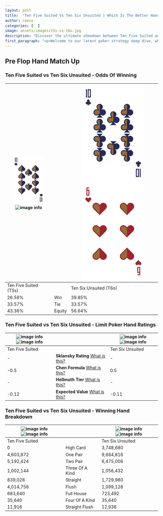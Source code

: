 ```yaml
---
layout: post
title:  "Ten Five Suited Vs Ten Six Unsuited | Which Is The Better Hand In Poker? A Complete Guide"
author: reece
categories: [  ]
image: assets/images/t5s-vs-t6o.jpg
description: "Discover the ultimate showdown between Ten Five Suited and Ten Six Unsuited in poker! Uncover the odds, strategies, and scenarios where one hand triumphs over the other. Get ready to up your poker game with this thrilling analysis."
first_paragraph: "<p>Welcome to our latest poker strategy deep dive, where we're pitting two distinct hands against each other in a high-stakes showdown: Ten Five Suited vs Ten Six Unsuited.</p><p>In the dynamic world of poker, every decision counts, and knowing which hand holds the upper hand is key to your success at the table.</p><p>In this article, we'll dissect these two hands, explore the scenarios where one dominates the other, and equip you with the knowledge to make strategic choices that can tip the odds in your favor.</p><p>Get ready to unravel the intriguing dynamics of these poker hands and elevate your game to new heights.</p>"
---
```




[comment]: # (sp0)

## Pre Flop Hand Match Up

<div class="table hand-ratings" markdown="1"> 



### Ten Five Suited vs Ten Six Unsuited - Odds Of Winning


    
| ![image info](assets/images/hand1/t.png) ![image info](assets/images/hand1/5s.png) |  | ![image info](assets/images/hand2/t.png) ![image info](assets/images/hand2/6o.png) |
| -------- | -------- | -------- |
| Ten Five Suited (T5s) |  | Ten Six Unsuited (T6o) |
| 26.58% | Win | 39.85% |
| 33.57% | Tie | 33.57% |
| 43.36% | Equity | 56.64% |




[comment]: # (sp1)



### Ten Five Suited vs Ten Six Unsuited - Limit Poker Hand Ratings


    
| ![image info](https://www.riverpairs.com/assets/images/hand1/t.png) ![image info](https://www.riverpairs.com/assets/images/hand1/5s.png) |  | ![image info](https://www.riverpairs.com/assets/images/hand2/t.png) ![image info](https://www.riverpairs.com/assets/images/hand2/6o.png) |
| -------- | -------- | -------- |
| Ten Five Suited |  | Ten Six Unsuited |
| - | **Sklansky Rating** [What is this?](/sklansky-rating-explained) | - |
| -0.5 | **Chen Formula** [What is this?](/chen-formula-explained) | 0.5 |
| - | **Hellmuth Tier** [What is this?](/Hellmuth-tier-explained) | - |
| -0.12 | **Expected Value** [What is this?](/expected-value-explained) | -0.11 |




[comment]: # (sp2)



### Ten Five Suited vs Ten Six Unsuited - Winning Hand Breakdown


    
| ![image info](https://www.riverpairs.com/assets/images/hand1/t.png) ![image info](https://www.riverpairs.com/assets/images/hand1/5s.png) |  | ![image info](https://www.riverpairs.com/assets/images/hand2/t.png) ![image info](https://www.riverpairs.com/assets/images/hand2/6o.png) |
| -------- | -------- | -------- |
| Ten Five Suited |  | Ten Six Unsuited |
| 0 | High Card | 3,748,680 |
| 4,603,872 | One Pair | 9,684,816 |
| 5,192,424 | Two Pair | 6,475,008 |
| 1,002,144 | Three Of A Kind | 1,056,432 |
| 839,028 | Straight | 1,729,980 |
| 4,014,756 | Flush | 1,099,128 |
| 683,640 | Full House | 723,492 |
| 35,640 | Four Of A Kind | 35,640 |
| 11,916 | Straight Flush | 12,936 |




[comment]: # (sp3)



</div>

[comment]: # (sp4)



[comment]: # (sp5)


